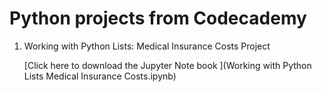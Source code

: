 # **Python projects from Codecademy**

1. Working with Python Lists: Medical Insurance Costs Project

    [Click here to download the Jupyter Note book ](Working with Python Lists Medical Insurance Costs.ipynb)
